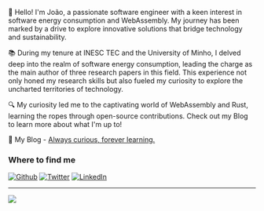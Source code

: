👋 Hello! I'm João, a passionate software engineer with a keen interest in software energy consumption and WebAssembly. My journey has been marked by a drive to explore innovative solutions that bridge technology and sustainability.

📚 During my tenure at INESC TEC and the University of Minho, I delved deep into the realm of software energy consumption, leading the charge as the main author of three research papers in this field. This experience not only honed my research skills but also fueled my curiosity to explore the uncharted territories of technology.

🔍 My curiosity led me to the captivating world of WebAssembly and Rust, learning the ropes through open-source contributions. Check out my Blog to learn more about what I'm up to!

💬 My Blog - [Always curious, forever learning.](https://joaogdemacedo.hashnode.dev)

<h3>Where to find me</h3>
<p><a href="https://github.com/joaogdemacedo" target="_blank"><img alt="Github" src="https://img.shields.io/badge/GitHub-%2312100E.svg?&style=for-the-badge&logo=Github&logoColor=white" /></a> <a href="https://twitter.com/joaodemacedo134" target="_blank"><img alt="Twitter" src="https://img.shields.io/badge/twitter-%231DA1F2.svg?&style=for-the-badge&logo=twitter&logoColor=white" /></a> <a href="https://www.linkedin.com/in/joaodemacedo134" target="_blank"><img alt="LinkedIn" src="https://img.shields.io/badge/linkedin-%230077B5.svg?&style=for-the-badge&logo=linkedin&logoColor=white" /></a>
</p>

------------

![](https://komarev.com/ghpvc/?username=joaogdemacedo)

<!--
**joaogdemacedo/joaogdemacedo** is a ✨ _special_ ✨ repository because its `README.md` (this file) appears on your GitHub profile.

Here are some ideas to get you started:


- 👯 I’m looking to collaborate on ...
- 🤔 I’m looking for help with ...
- 💬 Ask me about ...
- 📫 How to reach me: ...
- 😄 Pronouns: ...
- ⚡ Fun fact: ...
-->
